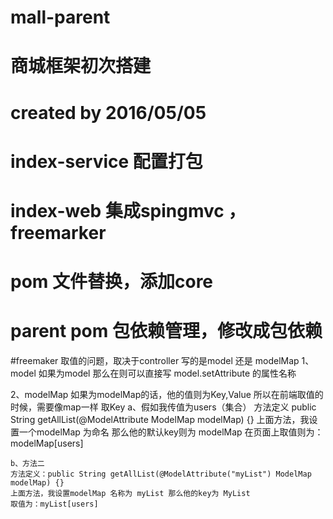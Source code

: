 # mall-parent

# 商城框架初次搭建
# created by 2016/05/05


# index-service 配置打包

# index-web 集成spingmvc ， freemarker

# pom 文件替换，添加core

# parent pom 包依赖管理，修改成包依赖


#freemaker 取值的问题，取决于controller 写的是model  还是 modelMap
1、model  如果为model 那么在则可以直接写 model.setAttribute 的属性名称

2、modelMap 如果为modelMap的话，他的值则为Key,Value 所以在前端取值的时候，需要像map一样 取Key
    a、假如我传值为users（集合）
    方法定义 public String getAllList(@ModelAttribute ModelMap modelMap) {}
    上面方法，我设置一个modelMap 为命名  那么他的默认key则为 modelMap
     在页面上取值则为：modelMap[users]

    b、方法二
    方法定义：public String getAllList(@ModelAttribute("myList") ModelMap modelMap) {}
    上面方法，我设置modelMap 名称为 myList 那么他的key为 MyList
    取值为：myList[users]